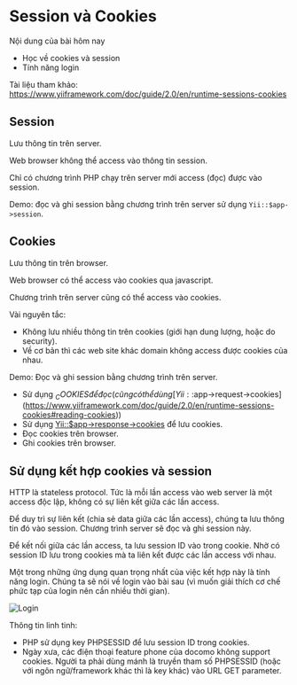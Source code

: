 # Session và Cookies

Nội dung của bài hôm nay
* Học về cookies và session
* Tính năng login

Tài liệu tham khảo: https://www.yiiframework.com/doc/guide/2.0/en/runtime-sessions-cookies

## Session

Lưu thông tin trên server.

Web browser không thể access vào thông tin session.

Chỉ có chương trình PHP chạy trên server mới access (đọc) được vào session.

Demo: đọc và ghi session bằng chương trình trên server sử dụng `Yii::$app->session`.

## Cookies

Lưu thông tin trên browser.

Web browser có thể access vào cookies qua javascript.

Chương trình trên server cũng có thể access vào cookies.

Vài nguyên tắc:
* Không lưu nhiều thông tin trên cookies (giới hạn dung lượng, hoặc do security).
* Về cơ bản thì các web site khác domain không access được cookies của nhau.

Demo: Đọc và ghi session bằng chương trình trên server.
* Sử dụng $_COOKIES để đọc (cũng có thể dùng [Yii::$app->request->cookies](https://www.yiiframework.com/doc/guide/2.0/en/runtime-sessions-cookies#reading-cookies))
* Sử dụng [Yii::$app->response->cookies](https://www.yiiframework.com/doc/guide/2.0/en/runtime-sessions-cookies#sending-cookies) để lưu cookies.
* Đọc cookies trên browser.
* Ghi cookies trên browser.

## Sử dụng kết hợp cookies và session

HTTP là stateless protocol. Tức là mỗi lần access vào web server là một access độc lập, không có sự liên kết giữa các lần access.

Để duy trì sự liên kết (chia sẻ data giữa các lần access), chúng ta lưu thông tin đó vào session. Chương trình server sẽ đọc và ghi session này.

Để kết nối giữa các lần access, ta lưu session ID vào trong cookie. Nhờ có session ID lưu trong cookies mà ta liên kết được các lần access với nhau.

Một trong những ứng dụng quan trọng nhất của việc kết hợp này là tính năng login. Chúng ta sẽ nói về login vào bài sau (vì muốn giải thích cơ chế phức tạp của login nên cần nhiều thời gian).

![Login](https://techbriefers.com/wp-content/uploads/2019/10/cookie-and-session-management-process-in-codeigniter.jpg)

Thông tin linh tinh:
* PHP sử dụng key PHPSESSID để lưu session ID trong cookies.
* Ngày xưa, các điện thoại feature phone của docomo không support cookies. Người ta phải dùng mánh là truyền tham số PHPSESSID (hoặc với ngôn ngữ/framework khác thì là key khác) vào URL GET parameter.